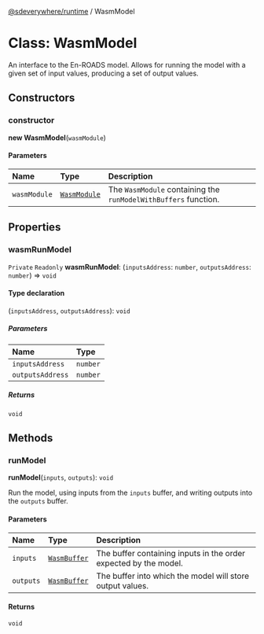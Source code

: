 [@sdeverywhere/runtime](../index.md) / WasmModel

# Class: WasmModel

An interface to the En-ROADS model.  Allows for running the model with
a given set of input values, producing a set of output values.

## Constructors

### constructor

**new WasmModel**(`wasmModule`)

#### Parameters

| Name | Type | Description |
| :------ | :------ | :------ |
| `wasmModule` | [`WasmModule`](../interfaces/WasmModule.md) | The `WasmModule` containing the `runModelWithBuffers` function. |

## Properties

### wasmRunModel

 `Private` `Readonly` **wasmRunModel**: (`inputsAddress`: `number`, `outputsAddress`: `number`) => `void`

#### Type declaration

(`inputsAddress`, `outputsAddress`): `void`

##### Parameters

| Name | Type |
| :------ | :------ |
| `inputsAddress` | `number` |
| `outputsAddress` | `number` |

##### Returns

`void`

## Methods

### runModel

**runModel**(`inputs`, `outputs`): `void`

Run the model, using inputs from the `inputs` buffer, and writing outputs into
the `outputs` buffer.

#### Parameters

| Name | Type | Description |
| :------ | :------ | :------ |
| `inputs` | [`WasmBuffer`](WasmBuffer.md) | The buffer containing inputs in the order expected by the model. |
| `outputs` | [`WasmBuffer`](WasmBuffer.md) | The buffer into which the model will store output values. |

#### Returns

`void`
